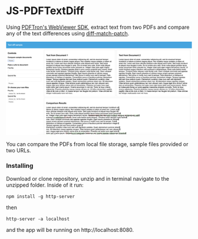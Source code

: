# JS-PDFTextDiff
Using [PDFTron's WebViewer SDK](https://www.pdftron.com/documentation/web), extract text from two PDFs and compare any of the text differences using [diff-match-patch](https://github.com/google/diff-match-patch). 

![Screenshot](/files/screenshot.png)

You can compare the PDFs from local file storage, sample files provided or two URLs.

### Installing
Download or clone repository, unzip and in terminal navigate to the unzipped folder. Inside of it run: 

```
npm install -g http-server
```

then

```
http-server -a localhost
```

and the app will be running on http://localhost:8080.
